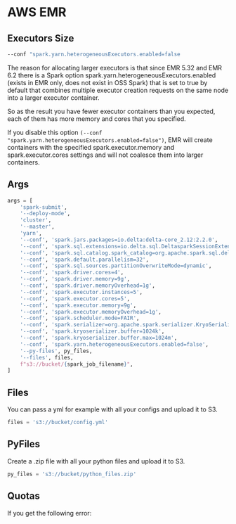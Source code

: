 # AWS EMR

## Executors Size

```bash
--conf "spark.yarn.heterogeneousExecutors.enabled=false
```

The reason for allocating larger executors is that since EMR 5.32 and EMR 6.2 there is a Spark option spark.yarn.heterogeneousExecutors.enabled (exists in EMR only, does not exist in OSS Spark) that is set to true by default that combines multiple executor creation requests on the same node into a larger executor container.

So as the result you have fewer executor containers than you expected, each of them has more memory and cores that you specified.

If you disable this option `(--conf "spark.yarn.heterogeneousExecutors.enabled=false")`, EMR will create containers with the specified spark.executor.memory and spark.executor.cores settings and will not coalesce them into larger containers.

## Args

```python
args = [
    'spark-submit',
    '--deploy-mode',
    'cluster',
    '--master',
    'yarn',
    '--conf', 'spark.jars.packages=io.delta:delta-core_2.12:2.2.0',
    '--conf', 'spark.sql.extensions=io.delta.sql.DeltasparkSessionExtension',
    '--conf', 'spark.sql.catalog.spark_catalog=org.apache.spark.sql.delta.catalog.DeltaCatalog',  # noqa: E501
    '--conf', 'spark.default.parallelism=32', 
    '--conf', 'spark.sql.sources.partitionOverwriteMode=dynamic',
    '--conf', 'spark.driver.cores=4',
    '--conf', 'spark.driver.memory=9g',
    '--conf', 'spark.driver.memoryOverhead=1g',
    '--conf', 'spark.executor.instances=5',
    '--conf', 'spark.executor.cores=5',
    '--conf', 'spark.executor.memory=9g',
    '--conf', 'spark.executor.memoryOverhead=1g',
    '--conf', 'spark.scheduler.mode=FAIR',
    '--conf', 'spark.serializer=org.apache.spark.serializer.KryoSerializer',
    '--conf', 'spark.kryoserializer.buffer=1024k',
    '--conf', 'spark.kryoserializer.buffer.max=1024m',
    '--conf', 'spark.yarn.heterogeneousExecutors.enabled=false',
    '--py-files', py_files,
    '--files', files,
    f"s3://bucket/{spark_job_filename}",
]
```

## Files

You can pass a yml for example with all your configs and upload it to S3.

```python
files = 's3://bucket/config.yml'
```

## PyFiles

Create a .zip file with all your python files and upload it to S3.

```python
py_files = 's3://bucket/python_files.zip'
```

## Quotas

If you get the following error:

```bash
